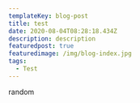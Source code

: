 ```yaml
---
templateKey: blog-post
title: test
date: 2020-08-04T08:28:18.434Z
description: description
featuredpost: true
featuredimage: /img/blog-index.jpg
tags:
  - Test
---
```

random
